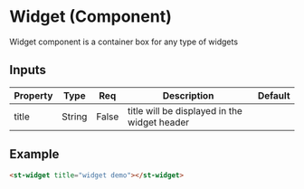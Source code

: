 # Widget (Component)

   Widget component is a container box for any type of widgets

## Inputs

| Property | Type   | Req   | Description                                  | Default |
| -------- | ------ | ----- | -------------------------------------------- | ------- |
| title    | String | False | title will be displayed in the widget header |         |

## Example


```html
<st-widget title="widget demo"></st-widget>
```

